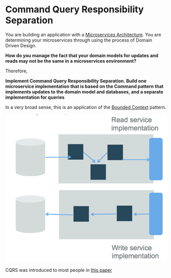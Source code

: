 # Command Query Responsibility Separation

You are building an application with a [Microservices Architecture](../Microservices/Microservices-Architeture.md).  You are determining your microservices through using the process of Domain Driven Design.  

**How do you manage the fact that your domain models for updates and reads may not be the same in a microservices environment?**

Therefore,

**Implement Command Query Responsibility Separation.  Build one microservice implementation that is based on the Command pattern that implements updates to the domain model and databases, and a separate implementation for queries**

In a very broad sense, this is an application of the [Bounded Context](Context.md) pattern.

![CQRS Implementation](../assets/CQRS.png)

CQRS was introduced to most people in [this paper](https://martinfowler.com/bliki/CQRS.html)
